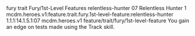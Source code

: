 <ability>
  <metadata>
    <class>fury</class>
    <feature_type>trait</feature_type>
    <file_dpath>Fury/1st-Level Features</file_dpath>
    <item_id>relentless-hunter</item_id>
    <item_index>07</item_index>
    <item_name>Relentless Hunter</item_name>
    <level>1</level>
    <scc>mcdm.heroes.v1:feature.trait.fury.1st-level-feature:relentless-hunter</scc>
    <scdc>1.1.1:14.1.5.1:07</scdc>
    <source>mcdm.heroes.v1</source>
    <type>feature/trait/fury/1st-level-feature</type>
  </metadata>
  <effects>
    <effect type="mundane">You gain an edge on tests made using the Track skill.</effect>
  </effects>
</ability>
